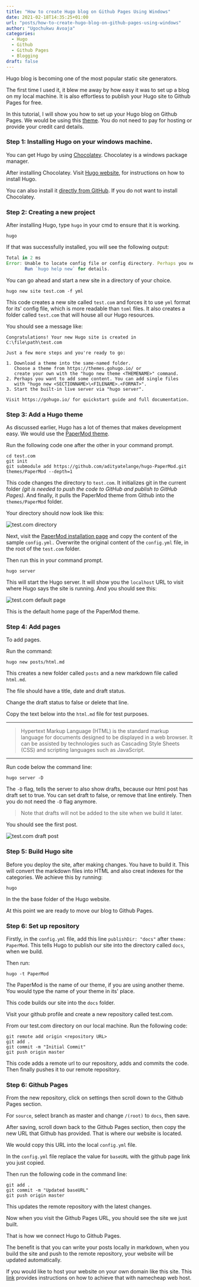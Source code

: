 ```yaml
---
title: "How to create Hugo blog on Github Pages Using Windows"
date: 2021-02-18T14:35:25+01:00
url: "posts/how-to-create-hugo-blog-on-github-pages-using-windows"
author: "Ugochukwu Avoaja"
categories:
  - Hugo
  - Github
  - Github Pages
  - Blogging
draft: false
---
```


Hugo blog is becoming one of the most popular static site generators.

The first time I used it, it blew me away by how easy it was to set up a blog on my local machine. It is also effortless to publish your Hugo site to Github Pages for free.

In this tutorial, I will show you how to set up your Hugo blog on Github Pages. We would be using this [theme](https://themes.gohugo.io/hugo-papermod/). You do not need to pay for hosting or provide your credit card details.


### Step 1: Installing Hugo on your windows machine.
You can get Hugo by using [Chocolatey](https://chocolatey.org/install). Chocolatey is a windows package manager.

After installing Chocolatey. Visit [Hugo website](https://gohugo.io/getting-started/installing/#chocolatey-windows), for instructions on how to install Hugo.

You can also install it [directly from GitHub](https://gohugo.io/getting-started/installing/#source). If you do not want to install Chocolatey.


### Step 2: Creating a new project
After installing Hugo, type `hugo` in your cmd to ensure that it is working.
```
hugo
```
If that was successfully installed, you will see the following output:

```jsx
Total in 2 ms
Error: Unable to locate config file or config directory. Perhaps you need to create a new site.
       Run `hugo help new` for details.
```

You can go ahead and start a new site in a directory of your choice.

```
hugo new site test.com -f yml
```

This code creates a new site called `test.com` and forces it to use `yml` format for its' config file, which is more readable than `toml` files. 
It also creates a folder called `test.com` that will house all our Hugo resources.

You should see a message like:

```
Congratulations! Your new Hugo site is created in C:\file\path\test.com

Just a few more steps and you're ready to go:

1. Download a theme into the same-named folder.
   Choose a theme from https://themes.gohugo.io/ or
   create your own with the "hugo new theme <THEMENAME>" command.
2. Perhaps you want to add some content. You can add single files
   with "hugo new <SECTIONNAME>\<FILENAME>.<FORMAT>".
3. Start the built-in live server via "hugo server".

Visit https://gohugo.io/ for quickstart guide and full documentation.
```


### Step 3: Add a Hugo theme
As discussed earlier, Hugo has a lot of themes that makes development easy. We would use the [PaperMod theme](https://themes.gohugo.io/hugo-papermod/).

Run the following code one after the other in your command prompt.

```
cd test.com
git init
git submodule add https://github.com/adityatelange/hugo-PaperMod.git themes/PaperMod --depth=1
```

This code changes the directory to `test.com`.
It initializes git in the current folder *(git is needed to push the code to GitHub and publish to GitHub Pages)*.
And finally, it pulls the PaperMod theme from Github into the ```themes/PaperMod``` folder.

Your directory should now look like this:

![test.com directory](/img/test.com_directory.png)

Next, visit the [PaperMod installation page](https://github.com/adityatelange/hugo-PaperMod/wiki/Installation#sample-configyml) and copy the content of the sample ```config.yml.```
Overwrite the original content of the ```config.yml``` file, in the root of the ```test.com``` folder.

Then run this in your command prompt.
```
hugo server
```
This will start the Hugo server. It will show you the ```localhost``` URL to visit where Hugo says the site is running. And you should see this:

![test.com default page](/img/test.com_default_page.png)

This is the default home page of the PaperMod theme.

### Step 4: Add pages
To add pages.

Run the command:
```
hugo new posts/html.md
```

This creates a new folder called `posts` and a new markdown file called `html.md`.

The file should have a title, date and draft status.

Change the draft status to false or delete that line.

Copy the text below into the `html.md` file for test purposes.

---

> Hypertext Markup Language (HTML) is the standard markup language for documents designed to be displayed in a web browser. It can be assisted by technologies such as Cascading Style Sheets (CSS) and scripting languages such as JavaScript.

---

Run code below the command line:

```
hugo server -D
```

The `-D` flag, tells the server to also show drafts, because our html post has draft set to true. You can set draft to false, or remove that line entirely. Then you do not need the 
`-D` flag anymore. 

> Note that drafts will not be added to the site when we build it later.

You should see the first post.

![test.com draft post](/img/test.com_draft_post.png)

### Step 5: Build Hugo site
Before you deploy the site, after making changes. You have to build it. This will convert the markdown files into HTML and also creat indexes for the categories. We achieve this by running:

```
hugo
```

In the the base folder of the Hugo website.

At this point we are ready to move our blog to Github Pages.

### Step 6: Set up repository

Firstly, in the `config.yml` file, add this line ```publishDir: "docs"``` after ```theme: PaperMod```. This tells Hugo to publish our site into the directory called `docs`, when we build.

Then run:

```
hugo -t PaperMod
```
The PaperMod is the name of our theme, if you are using another theme. You would type the name of your theme in its' place.

This code builds our site into the `docs` folder.

Visit your github profile and create a new repository called test.com.

From our test.com directory on our local machine.
Run the following code:

```
git remote add origin <repository URL>
git add .
git commit -m "Initial Commit"
git push origin master
```

This code adds a remote url to our repository, adds and commits the code. Then finally pushes it to our remote repository.

### Step 6: Github Pages

From the new repository, click on settings then scroll down to the Github Pages section.

For `source`, select branch as master and change ```/(root)``` to ```docs```, then save.

After saving, scroll down back to the Github Pages section, then copy the new URL that Github has provided. That is where our website is located.

We would copy this URL into the local `config.yml` file.

In the `config.yml` file replace the value for `baseURL` with the github page link you just copied.

Then run the following code in the command line:

```
git add .
git commit -m "Updated baseURL"
git push origin master
```

This updates the remote repository with the latest changes.

Now when you visit the Github Pages URL, you should see the site we just built.

That is how we connect Hugo to Github Pages.

The benefit is that you can write your posts locally in markdown, when you build the site and push to the remote repository, your website will be updated automatically.

If you would like to host your website on your own domain like this site. This [link](https://www.namecheap.com/support/knowledgebase/article.aspx/9645/2208/how-do-i-link-my-domain-to-github-pages/) provides instructions on how to achieve that with namecheap web host.